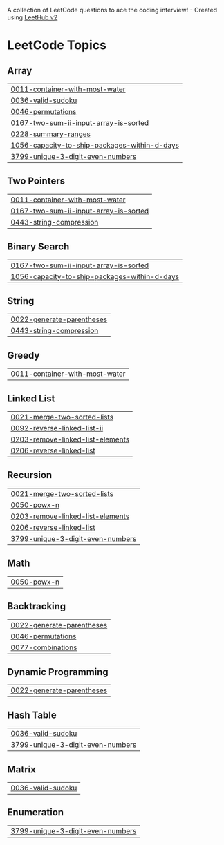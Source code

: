 A collection of LeetCode questions to ace the coding interview! - Created using [LeetHub v2](https://github.com/arunbhardwaj/LeetHub-2.0)
<!---LeetCode Topics Start-->
# LeetCode Topics
## Array
|  |
| ------- |
| [0011-container-with-most-water](https://github.com/aisbergen/JavaExercises/tree/master/0011-container-with-most-water) |
| [0036-valid-sudoku](https://github.com/aisbergen/JavaExercises/tree/master/0036-valid-sudoku) |
| [0046-permutations](https://github.com/aisbergen/JavaExercises/tree/master/0046-permutations) |
| [0167-two-sum-ii-input-array-is-sorted](https://github.com/aisbergen/JavaExercises/tree/master/0167-two-sum-ii-input-array-is-sorted) |
| [0228-summary-ranges](https://github.com/aisbergen/JavaExercises/tree/master/0228-summary-ranges) |
| [1056-capacity-to-ship-packages-within-d-days](https://github.com/aisbergen/JavaExercises/tree/master/1056-capacity-to-ship-packages-within-d-days) |
| [3799-unique-3-digit-even-numbers](https://github.com/aisbergen/JavaExercises/tree/master/3799-unique-3-digit-even-numbers) |
## Two Pointers
|  |
| ------- |
| [0011-container-with-most-water](https://github.com/aisbergen/JavaExercises/tree/master/0011-container-with-most-water) |
| [0167-two-sum-ii-input-array-is-sorted](https://github.com/aisbergen/JavaExercises/tree/master/0167-two-sum-ii-input-array-is-sorted) |
| [0443-string-compression](https://github.com/aisbergen/JavaExercises/tree/master/0443-string-compression) |
## Binary Search
|  |
| ------- |
| [0167-two-sum-ii-input-array-is-sorted](https://github.com/aisbergen/JavaExercises/tree/master/0167-two-sum-ii-input-array-is-sorted) |
| [1056-capacity-to-ship-packages-within-d-days](https://github.com/aisbergen/JavaExercises/tree/master/1056-capacity-to-ship-packages-within-d-days) |
## String
|  |
| ------- |
| [0022-generate-parentheses](https://github.com/aisbergen/JavaExercises/tree/master/0022-generate-parentheses) |
| [0443-string-compression](https://github.com/aisbergen/JavaExercises/tree/master/0443-string-compression) |
## Greedy
|  |
| ------- |
| [0011-container-with-most-water](https://github.com/aisbergen/JavaExercises/tree/master/0011-container-with-most-water) |
## Linked List
|  |
| ------- |
| [0021-merge-two-sorted-lists](https://github.com/aisbergen/JavaExercises/tree/master/0021-merge-two-sorted-lists) |
| [0092-reverse-linked-list-ii](https://github.com/aisbergen/JavaExercises/tree/master/0092-reverse-linked-list-ii) |
| [0203-remove-linked-list-elements](https://github.com/aisbergen/JavaExercises/tree/master/0203-remove-linked-list-elements) |
| [0206-reverse-linked-list](https://github.com/aisbergen/JavaExercises/tree/master/0206-reverse-linked-list) |
## Recursion
|  |
| ------- |
| [0021-merge-two-sorted-lists](https://github.com/aisbergen/JavaExercises/tree/master/0021-merge-two-sorted-lists) |
| [0050-powx-n](https://github.com/aisbergen/JavaExercises/tree/master/0050-powx-n) |
| [0203-remove-linked-list-elements](https://github.com/aisbergen/JavaExercises/tree/master/0203-remove-linked-list-elements) |
| [0206-reverse-linked-list](https://github.com/aisbergen/JavaExercises/tree/master/0206-reverse-linked-list) |
| [3799-unique-3-digit-even-numbers](https://github.com/aisbergen/JavaExercises/tree/master/3799-unique-3-digit-even-numbers) |
## Math
|  |
| ------- |
| [0050-powx-n](https://github.com/aisbergen/JavaExercises/tree/master/0050-powx-n) |
## Backtracking
|  |
| ------- |
| [0022-generate-parentheses](https://github.com/aisbergen/JavaExercises/tree/master/0022-generate-parentheses) |
| [0046-permutations](https://github.com/aisbergen/JavaExercises/tree/master/0046-permutations) |
| [0077-combinations](https://github.com/aisbergen/JavaExercises/tree/master/0077-combinations) |
## Dynamic Programming
|  |
| ------- |
| [0022-generate-parentheses](https://github.com/aisbergen/JavaExercises/tree/master/0022-generate-parentheses) |
## Hash Table
|  |
| ------- |
| [0036-valid-sudoku](https://github.com/aisbergen/JavaExercises/tree/master/0036-valid-sudoku) |
| [3799-unique-3-digit-even-numbers](https://github.com/aisbergen/JavaExercises/tree/master/3799-unique-3-digit-even-numbers) |
## Matrix
|  |
| ------- |
| [0036-valid-sudoku](https://github.com/aisbergen/JavaExercises/tree/master/0036-valid-sudoku) |
## Enumeration
|  |
| ------- |
| [3799-unique-3-digit-even-numbers](https://github.com/aisbergen/JavaExercises/tree/master/3799-unique-3-digit-even-numbers) |
<!---LeetCode Topics End-->